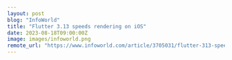 ```yaml
---
layout: post
blog: "InfoWorld"
title: "Flutter 3.13 speeds rendering on iOS"
date: 2023-08-18T09:00:00Z
image: images/infoworld.png
remote_url: "https://www.infoworld.com/article/3705031/flutter-313-speeds-rendering-on-ios.html#tk.rss_applicationdevelopment"
---
```

